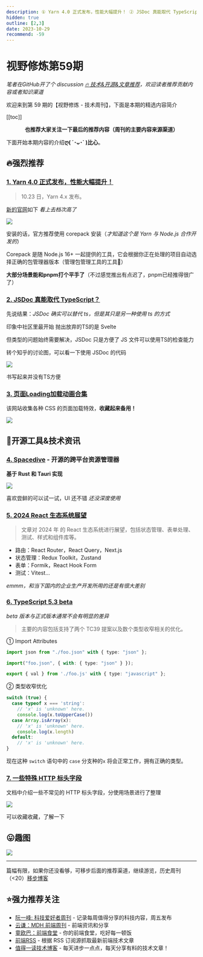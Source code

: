 ```yaml
---
description: ① Yarn 4.0 正式发布，性能大幅提升！ ② JSDoc 真能取代 TypeScript？ ③ 页面Loading加载动画合集 ④ Spacedive - 开源的跨平台资源管理器 ⑤ 2024 React 生态系统展望 ⑥ TypeScript 5.3 beta ⑦ 一些特殊 HTTP 标头字段
hidden: true
outline: [2,3]
date: 2023-10-29
recommend: -59
---
```


# 视野修炼第59期
*笔者在GitHub开了个 discussion [🔥 技术&开源&文章推荐](https://github.com/ATQQ/sugar-blog/discussions/123)，欢迎读者推荐贡献内容或者知识渠道*

欢迎来到第 59 期的【视野修炼 - 技术周刊】，下面是本期的精选内容简介

[[toc]]

<center>

**​也推荐大家关注一下最后的推荐内容（周刊的主要内容来源渠道）**
</center>

下面开始本期内容的介绍**ღ( ´･ᴗ･` )比心**。
## 🔥强烈推荐
### [1. Yarn 4.0 正式发布，性能大幅提升！](https://mp.weixin.qq.com/s/rVbjLXJ9MubsguTWP-blvg)

>10.23 日，Yarn 4.x 发布。

[新的官网](https://yarnpkg.com/)如下 *看上去档次高了*

![](https://img.cdn.sugarat.top/mdImg/MTY5ODU4NDQ0MzcwNQ==698584443705)

安装的话，官方推荐使用 corepack 安装（*才知道这个是 Yarn 与 Node.js 合作开发的*）

Corepack 是随 Node.js 16+ 一起提供的工具，它会根据你正在处理的项目自动选择正确的包管理器版本（管理包管理工具的工具🤭）

**大部分场景能和pnpm打个平手了**（不过感觉推出有点迟了，pnpm已经推得很广了）

### [2. JSDoc 真能取代 TypeScript？](https://juejin.cn/post/7292437487011856394)

先说结果：*JSDoc 确实可以替代 ts，但是其只是另一种使用 ts 的方式*

印象中社区里最开始 抛出放弃的TS的是 Svelte

但类型的问题始终需要解决，JSDoc 只是方便了 JS 文件可以使用TS的检查能力

转个知乎的讨论图，可以看一下使用 JSDoc 的代码

![](https://img.cdn.sugarat.top/mdImg/MTY5ODU4NjA5NTAyNA==698586095024)

书写起来并没有TS方便

### [3. 页面Loading加载动画合集](https://css-loaders.com/dots/)

该网站收集各种 CSS 的页面加载特效，**收藏起来备用！**

![](https://img.cdn.sugarat.top/mdImg/MTY5ODU4Njc5OTM5Ng==698586799396)

## 🔧开源工具&技术资讯
### [4. Spacedive](https://github.com/spacedriveapp/spacedrive) - 开源的跨平台资源管理器

**基于 Rust 和 Tauri 实现**

![](https://img.cdn.sugarat.top/mdImg/MTY5ODU4Nzg1NzUwNA==698587857504)

喜欢尝鲜的可以试一试，UI 还不错 *还没深度使用*

### [5. 2024 React 生态系统展望](https://dev.to/avinashvagh/react-ecosystem-in-2024-418k)
>文章对 2024 年 的 React 生态系统进行展望，包括状态管理、表单处理、测试、样式和组件库等。

* 路由：React Router，React Query，Next.js
* 状态管理：Redux Toolkit，Zustand
* 表单：Formik，React Hook Form
* 测试：Vitest...

*emmm，和当下国内的企业生产开发所用的还是有很大差别*

### [6. TypeScript 5.3 beta](https://juejin.cn/post/7286750827895996431?searchId=202310292206173560BB3DCAE3BC82A2BC)

*beta 版本与正式版本通常不会有明显的差异*

>主要的内容包括支持了两个 TC39 提案以及数个类型收窄相关的优化。

① Import Attributes

```ts
import json from "./foo.json" with { type: "json" };

import("foo.json", { with: { type: "json" } });

export { val } from './foo.js' with { type: "javascript" };
```

② 类型收窄优化

```ts
switch (true) {
  case typeof x === 'string':
    // 'x' is 'unknown' here.
    console.log(x.toUpperCase())
  case Array.isArray(x):
    // 'x' is 'unknown' here.
    console.log(x.length)
  default:
    // 'x' is 'unknown' here.
}
```
现在这种 `switch` 语句中的 `case` 分支种的`x` 将会正常工作，拥有正确的类型。

### [7. 一些特殊 HTTP 标头字段](https://book.hacktricks.xyz/network-services-pentesting/pentesting-web/special-http-headers)
文档中介绍一些不常见的 HTTP 标头字段，分使用场景进行了整理

![](https://img.cdn.sugarat.top/mdImg/MTY5ODU4NzMxNzA5NQ==698587317095)

可以收藏收藏，了解一下

## 😛趣图

![](https://img.cdn.sugarat.top/mdImg/MTY5ODU4NDE5MTM3Mg==698584191372)

---

篇幅有限，如果你还没看够，可移步后面的推荐渠道，继续游览，历史周刊（<20）[移步博客](https://www.dmsrs.org/weekly/index.html)

## ⭐️强力推荐关注
* [阮一峰: 科技爱好者周刊](https://www.ruanyifeng.com/blog/archives.html) - 记录每周值得分享的科技内容，周五发布
* [云谦：MDH 前端周刊](https://www.yuque.com/chencheng/mdh-weekly) - 前端资讯和分享
* [童欧巴：前端食堂](https://github.com/Geekhyt/weekly) - 你的前端食堂，吃好每一顿饭
* [前端RSS](https://fed.chanceyu.com/) - 根据 RSS 订阅源抓取最新前端技术文章
* [值得一读技术博客](https://daily-blog.chlinlearn.top/) - 每天进步一点点，每天分享有料的技术文章！
